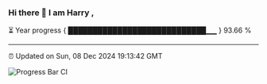 ### Hi there 👋 I am Harry , 

⏳ Year progress { ████████████████████████████▁▁ } 93.66 %

---

⏰ Updated on Sun, 08 Dec 2024 19:13:42 GMT

![Progress Bar CI](https://github.com/duykhang68/duykhang68/workflows/Progress%20Bar%20CI/badge.svg)
